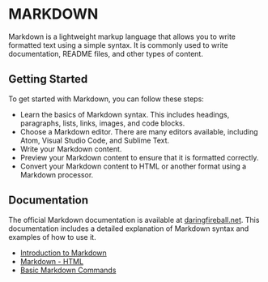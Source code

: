 # MARKDOWN

Markdown is a lightweight markup language that allows you to write formatted text using a simple syntax. It is commonly used to write documentation, README files, and other types of content.

## Getting Started

To get started with Markdown, you can follow these steps:

- Learn the basics of Markdown syntax. This includes headings, paragraphs, lists, links, images, and code blocks.
- Choose a Markdown editor. There are many editors available, including Atom, Visual Studio Code, and Sublime Text.
- Write your Markdown content.
- Preview your Markdown content to ensure that it is formatted correctly.
- Convert your Markdown content to HTML or another format using a Markdown processor.

## Documentation

The official Markdown documentation is available at [daringfireball.net](https://daringfireball.net/projects/markdown/). This documentation includes a detailed explanation of Markdown syntax and examples of how to use it.

- [Introduction to Markdown](./markdown.md)
- [Markdown - HTML](./markdown.html.md)
- [Basic Markdown Commands](./markdown.commands.md)
